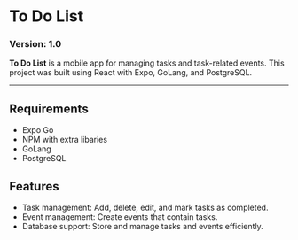 # To Do List
### Version: 1.0

**To Do List** is a mobile app for managing tasks and task-related events. This project was built using React with Expo, GoLang, and PostgreSQL.

---

## Requirements
- Expo Go
- NPM with extra libaries
- GoLang
- PostgreSQL

## Features
- Task management: Add, delete, edit, and mark tasks as completed.
- Event management: Create events that contain tasks.
- Database support: Store and manage tasks and events efficiently.
